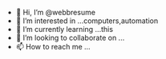 - 👋 Hi, I’m @webbresume
- 👀 I’m interested in ...computers,automation
- 🌱 I’m currently learning ...this
- 💞️ I’m looking to collaborate on ...
- 📫 How to reach me ...

<!---
webbresume/webbresume is a ✨ special ✨ repository because its `README.md` (this file) appears on your GitHub profile.
You can click the Preview link to take a look at your changes.
--->
